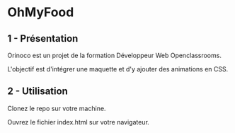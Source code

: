 # OhMyFood

## 1 - Présentation

Orinoco est un projet de la formation Développeur Web Openclassrooms.

L'objectif est d'intégrer une maquette et d'y ajouter des animations en CSS.

## 2 - Utilisation

Clonez le repo sur votre machine.

Ouvrez le fichier index.html sur votre navigateur.
